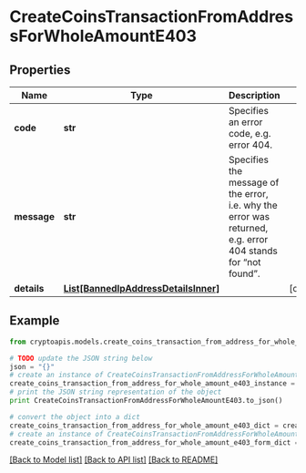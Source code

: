 # CreateCoinsTransactionFromAddressForWholeAmountE403


## Properties
Name | Type | Description | Notes
------------ | ------------- | ------------- | -------------
**code** | **str** | Specifies an error code, e.g. error 404. | 
**message** | **str** | Specifies the message of the error, i.e. why the error was returned, e.g. error 404 stands for “not found”. | 
**details** | [**List[BannedIpAddressDetailsInner]**](BannedIpAddressDetailsInner.md) |  | [optional] 

## Example

```python
from cryptoapis.models.create_coins_transaction_from_address_for_whole_amount_e403 import CreateCoinsTransactionFromAddressForWholeAmountE403

# TODO update the JSON string below
json = "{}"
# create an instance of CreateCoinsTransactionFromAddressForWholeAmountE403 from a JSON string
create_coins_transaction_from_address_for_whole_amount_e403_instance = CreateCoinsTransactionFromAddressForWholeAmountE403.from_json(json)
# print the JSON string representation of the object
print CreateCoinsTransactionFromAddressForWholeAmountE403.to_json()

# convert the object into a dict
create_coins_transaction_from_address_for_whole_amount_e403_dict = create_coins_transaction_from_address_for_whole_amount_e403_instance.to_dict()
# create an instance of CreateCoinsTransactionFromAddressForWholeAmountE403 from a dict
create_coins_transaction_from_address_for_whole_amount_e403_form_dict = create_coins_transaction_from_address_for_whole_amount_e403.from_dict(create_coins_transaction_from_address_for_whole_amount_e403_dict)
```
[[Back to Model list]](../README.md#documentation-for-models) [[Back to API list]](../README.md#documentation-for-api-endpoints) [[Back to README]](../README.md)



